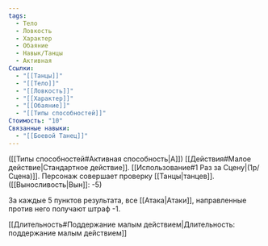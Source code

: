 ```yaml
---
tags:
  - Тело
  - Ловкость
  - Характер
  - Обаяние
  - Навык/Танцы
  - Активная
Ссылки:
  - "[[Танцы]]"
  - "[[Тело]]"
  - "[[Ловкость]]"
  - "[[Характер]]"
  - "[[Обаяние]]"
  - "[[Типы способностей]]"
Стоимость: "10"
Связанные навыки:
  - "[[Боевой Танец]]"
---
```

([[Типы способностей#Активная способность|А]]) [[Действия#Малое действие|Стандартное действие]]. [[Использование#1 Раз за Сцену|(1р/Сцена)]]. Персонаж совершает проверку [[Танцы|танцев]]. ([[Выносливость|Вын]]: -5)

За каждые 5 пунктов результата, все [[Атака|Атаки]], направленные против него получают штраф -1.  

[[Длительность#Поддержание малым действием|Длительность: поддержание малым действием]]